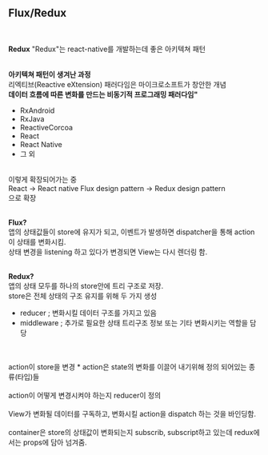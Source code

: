 
## Flux/Redux
<br>

**Redux**
"Redux"는 react-native를 개발하는데 좋은 아키텍쳐 패턴
<br>
<br>

**아키텍쳐 패턴이 생겨난 과정**
<br>
리엑티브(Reactive eXtension) 패러다임은 마이크로소프트가 창안한 개념
<br>
**데이터 흐름에 따른 변화를 만드는 비동기적 프로그래밍 패러다임"**
<br>
* RxAndroid
* RxJava
* ReactiveCorcoa
* React
* React Native
* 그 외
<br>
이렇게 확장되어가는 중
<br>
React -> React native
Flux design pattern -> Redux design pattern
<br>
으로 확장
<br>
<br>

**Flux?**
<br>
앱의 상태값들이 store에 유지가 되고, 이벤트가 발생하면 dispatcher을 통해 action이 상태를 변화시킴.<br>
상태 변경을 listening 하고 있다가 변경되면 View는 다시 렌더링 함.
<br>
<br>

**Redux?**
<br>
앱의 상태 모두를 하나의 store안에 트리 구조로 저장.<br>
store은 전체 상태의 구조 유지를 위해 두 가지 생성
* reducer ; 변화시킬 데이터 구조를 가지고 있음
* middleware ; 추가로 필요한 상태 트리구조 정보 또는 기타 변화시키는 역할을 담당
<br>
<br>
action이 store을 변경
* action은 state의 변화를 이끌어 내기위해 정의 되어있는 종류(타입)들
<br>
<br>
action이 어떻게 변경시켜야 하는지 reducer이 정의
<br>
<br>
View가 변화될 데이터를 구독하고, 변화시킬 action을 dispatch 하는 것을 바인딩함.
<br>
<br>
container은 store의 상태값이 변화되는지 subscrib, subscript하고 있는데 redux에서는 props에 담아 넘겨줌.
<br>
<br>

<br>
<br>

<br>
<br>





